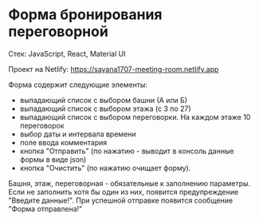 # Форма бронирования переговорной
Стек: JavaScript, React, Material UI

Проект на Netlify: https://sayana1707-meeting-room.netlify.app

Форма содержит следующие элементы:
- выпадающий список с выбором башни (А или Б)
- выпадающий список с выбором этажа (с 3 по 27)
- выпадающий список с выбором переговорки. На каждом этаже 10 переговорок
- выбор даты и интервала времени
- поле ввода комментария
- кнопка "Отправить" (по нажатию - выводит в консоль данные формы в виде json)
- кнопка "Очистить" (по нажатию очищает форму).

Башня, этаж, переговорная - обязательные к заполнению параметры. Если не заполнить хотя бы один из них, появится предупреждение "Введите данные!".
При успешной отправке появится сообщение "Форма отправлена!"
